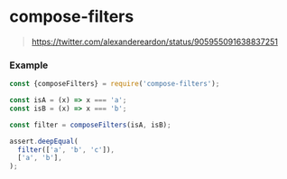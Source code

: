 # compose-filters

> https://twitter.com/alexandereardon/status/905955091638837251

### Example

```js
const {composeFilters} = require('compose-filters');

const isA = (x) => x === 'a';
const isB = (x) => x === 'b';

const filter = composeFilters(isA, isB);

assert.deepEqual(
  filter(['a', 'b', 'c']),
  ['a', 'b'],
);
```
